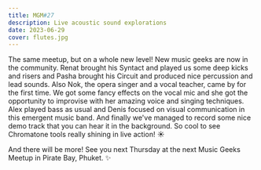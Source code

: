 ```yaml
---
title: MGM#27
description: Live acoustic sound explorations
date: 2023-06-29
cover: flutes.jpg
---
```


<youtube-embed video="zasQrzoVr1c"></youtube-embed>

The same meetup, but on a whole new level! New music geeks are now in the community. Renat brought his Syntact and played us some deep kicks and risers and Pasha brought his Circuit and produced nice percussion and lead sounds. Also Nok, the opera singer and a vocal teacher, came by for the first time. We got some fancy effects on the vocal mic and she got the opportunity to improvise with her amazing voice and singing techniques. Alex played bass as usual and Denis focused on visual communication in this emergent music band. And finally we've managed to record some nice demo track that you can hear it in the background. So cool to see Chromatone tools really shining in live action! ☀️

And there will be more! See you next Thursday at the next Music Geeks Meetup in Pirate Bay, Phuket. ✨
